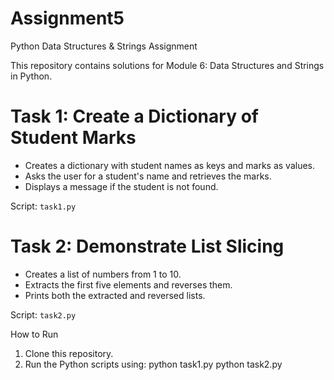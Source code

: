 # Assignment5
Python Data Structures & Strings Assignment

This repository contains solutions for Module 6: Data Structures and Strings in Python.

# Task 1: Create a Dictionary of Student Marks
- Creates a dictionary with student names as keys and marks as values.
- Asks the user for a student's name and retrieves the marks.
- Displays a message if the student is not found.

Script: `task1.py`

# Task 2: Demonstrate List Slicing
- Creates a list of numbers from 1 to 10.
- Extracts the first five elements and reverses them.
- Prints both the extracted and reversed lists.

Script: `task2.py`

How to Run
1. Clone this repository.
2. Run the Python scripts using:
   python task1.py
   python task2.py

